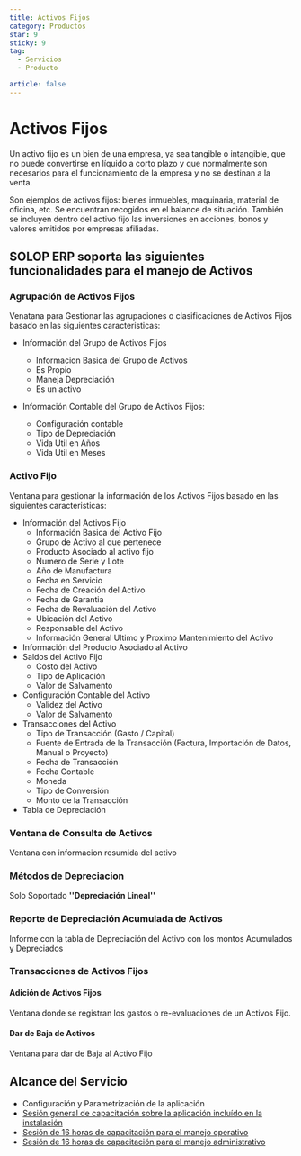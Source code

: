 ```yaml
---
title: Activos Fijos
category: Productos
star: 9
sticky: 9
tag:
  - Servicios
  - Producto

article: false
---
```

# Activos Fijos

Un activo fijo es un bien de una empresa, ya sea tangible o intangible, que no puede convertirse en líquido a corto plazo y que normalmente son necesarios para el funcionamiento de la empresa y no se destinan a la venta.

Son ejemplos de activos fijos: bienes inmuebles, maquinaria, material de oficina, etc. Se encuentran recogidos en el balance de situación. También se incluyen dentro del activo fijo las inversiones en acciones, bonos y valores emitidos por empresas afiliadas.

## SOLOP ERP soporta las siguientes funcionalidades para el manejo de Activos

### Agrupación de Activos Fijos

Venatana para Gestionar las agrupaciones o clasificaciones de Activos Fijos basado en las siguientes caracteristicas:

- Información del Grupo de Activos Fijos
  - Informacion Basica del Grupo de Activos
  - Es Propio
  - Maneja Depreciación
  - Es un activo

- Información Contable del Grupo de Activos Fijos:
  - Configuración contable
  - Tipo de Depreciación
  - Vida Util en Años
  - Vida Util en Meses

### Activo Fijo

Ventana para gestionar la información de los Activos Fijos basado en las siguientes caracteristicas:

- Información del Activos Fijo
  - Información Basica del Activo Fijo
  - Grupo de Activo al que pertenece
  - Producto Asociado al activo fijo
  - Numero de Serie y Lote
  - Año de Manufactura
  - Fecha en Servicio
  - Fecha de Creación del Activo
  - Fecha de Garantia
  - Fecha de Revaluación del Activo
  - Ubicación del Activo
  - Responsable del Activo
  - Información General Ultimo y Proximo Mantenimiento del Activo
- Información del Producto Asociado al Activo
- Saldos del Activo Fijo
  - Costo del Activo
  - Tipo de Aplicación
  - Valor de Salvamento
- Configuración Contable del Activo
  - Validez del Activo
  - Valor de Salvamento
- Transacciones del Activo
  - Tipo de Transacción (Gasto / Capital)
  - Fuente de Entrada de la Transacción (Factura, Importación de Datos, Manual o Proyecto)
  - Fecha de Transacción
  - Fecha Contable
  - Moneda
  - Tipo de Conversión
  - Monto de la Transacción
- Tabla de Depreciación

### Ventana de Consulta de Activos

Ventana con informacion resumida del activo

### Métodos de Depreciacion

Solo Soportado __''Depreciación Lineal''__

### Reporte de Depreciación Acumulada de Activos

Informe con la tabla de Depreciación del Activo con los montos Acumulados y Depreciados

### Transacciones de Activos Fijos

#### Adición de Activos Fijos

Ventana donde se registran los gastos o re-evaluaciones de un Activos Fijo.

#### Dar de Baja de Activos

Ventana para dar de Baja al Activo Fijo

## Alcance del Servicio

- Configuración y Parametrización de la aplicación
- [Sesión general de capacitación sobre la aplicación incluído en la instalación](../learning/training-session.md)
- [Sesión de 16 horas de capacitación para el manejo operativo](../learning/training-session.md)
- [Sesión de 16 horas de capacitación para el manejo administrativo](../learning/training-session.md)
